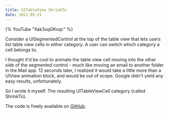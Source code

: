 ```yaml
---
title: UITableView ShrinkTo
date: 2011-05-21
---
```


{% YouTube "Xak3xqGKvqc" %}

Consider a UISegmentedControl at the top of the table view that lets users list table view cells in either category. A user can switch which category a cell belongs to.

I thought it'd be cool to animate the table view cell moving into the other side of the segmented control - much like moving an email to another folder in the Mail app. 12 seconds later, I realized it would take a little more than a UIView animation block, and would be out of scope. Google didn't yield any easy results, unfortunately.

So I wrote it myself. The resulting UITableViewCell category (called ShrinkTo).

The code is freely available on [GitHub](https://github.com/AshFurrow/UITableViewCell-ShinkTo).
